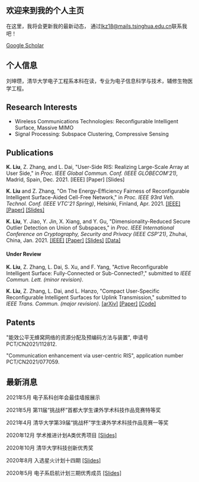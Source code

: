 ## 欢迎来到我的个人主页
在这里，我将会更新我的最新动态，
通过<lkz18@mails.tsinghua.edu.cn>联系我吧！

[Google Scholar](https://scholar.google.com/citations?user=wzifqNkAAAAJ&hl=en&oi=ao)

## 个人信息
刘坤瓒，清华大学电子工程系本科在读，专业为电子信息科学与技术，辅修生物医学工程。
## Research Interests

- Wireless Communications Technologies: Reconfigurable Intelligent Surface, Massive MIMO
- Signal Processing: Subspace Clustering, Compressive Sensing

## Publications

**K. Liu**, Z. Zhang, and L. Dai, "User-Side RIS: Realizing Large-Scale Array at User Side," in *Proc. IEEE Global Commun. Conf. (IEEE GLOBECOM’21),* Madrid, Spain, Dec. 2021. [IEEE] [Paper] [Slides]

**K. Liu** and Z. Zhang, "On The Energy-Efficiency Fairness of Reconfigurable Intelligent Surface-Aided Cell-Free Network," in *Proc. IEEE 93rd Veh. Technol. Conf. (IEEE VTC'21 Spring)*, Helsinki, Finland, Apr. 2021. [[IEEE]](https://ieeexplore.ieee.org/document/9448858/) [[Paper]](/file/VTC/VTC_EEFairness.pdf) [[Slides]](/file/VTC/VTC_presentation.pdf)

**K. Liu**, Y. Jiao, Y. Jin, X. Xiang, and Y. Gu, "Dimensionality-Reduced Secure Outlier Detection on Union of Subspaces," in *Proc. IEEE International Conference on Cryptography, Security and Privacy (IEEE CSP'21)*, Zhuhai, China, Jan. 2021. [[IEEE]](https://ieeexplore.ieee.org/document/9357502) [[Paper]](/file/ICCSP/rp020_P014.pdf) [[Slides]](/file/ICCSP/DrSOD.pdf) [[Data]](/file/ICCSP/YaleOutliers3class.mat)

#### Under Review

**K. Liu**, Z. Zhang, L. Dai, S. Xu, and F. Yang, "Active Reconfigurable Intelligent Surface: Fully-Connected or Sub-Connected?," submitted to *IEEE Commun. Lett. (minor revision)*.

**K. Liu**, Z. Zhang, L. Dai, and L. Hanzo, "Compact User-Specific Reconfigurable Intelligent Surfaces for Uplink Transmission," submitted to *IEEE Trans. Commun. (major revision)*. [[arXiv]](https://arxiv.org/abs/2107.08698) [[Paper]](/file/TCOM/US-RIS.pdf) [[Code]](/file/TCOM/code_USRIS.zip)

## Patents

"能效公平无蜂窝网络的资源分配及预编码方法与装置", 申请号 PCT/CN2021/112812.

"Communication enhancement via user-centric RIS", application number PCT/CN2021/077059. 

## 最新消息
2021年5月 电子系科创年会最佳墙报展示

2021年5月 第11届“挑战杯”首都大学生课外学术科技作品竞赛特等奖

2021年4月 清华大学第39届“挑战杯”学生课外学术科技作品竞赛一等奖

2020年12月 学术推进计划A类优秀项目 [[Slides]](/file/RIS_202012.pdf)

2020年10月 清华大学科技创新优秀奖

2020年8月 入选星火计划十四期 [[Slides]](/file/ODforSpark.pdf)

2020年5月 电子系启航计划三期优秀成员 [[Slides]](/file/CompressedOD.pdf)